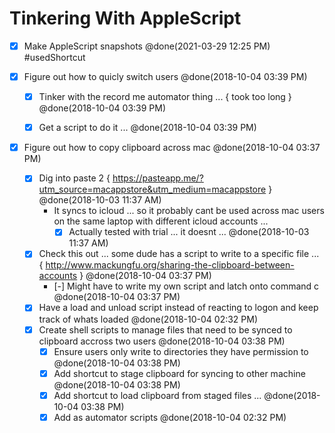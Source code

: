 # Tinkering With AppleScript
- [x] Make AppleScript snapshots @done(2021-03-29 12:25 PM) #usedShortcut 

- [x] Figure out how to quicly switch users @done(2018-10-04 03:39 PM)
	- [x] Tinker with the record me automator thing ... \{ took too long \} @done(2018-10-04 03:39 PM)
	- [x] Get a script to do it ...  @done(2018-10-04 03:39 PM)



- [x] Figure out how to copy clipboard across mac  @done(2018-10-04 03:37 PM)
	- [x] Dig into paste 2 \{ https://pasteapp.me/?utm_source=macappstore&utm_medium=macappstore \} @done(2018-10-03 11:37 AM)
		- It syncs to icloud ... so it probably cant be used across mac users on the same laptop with different icloud accounts ...
			- [x] Actually tested with trial ... it doesnt ... @done(2018-10-03 11:37 AM)
	- [x] Check this out ... some dude has a script to write to a specific file ... \{ http://www.mackungfu.org/sharing-the-clipboard-between-accounts \} @done(2018-10-04 03:37 PM)
		- [-] Might have to write my own script and latch onto command c @done(2018-10-04 03:37 PM)
	- [x] Have a load and unload script instead of reacting to logon and keep track of whats loaded @done(2018-10-04 02:32 PM)
	- [x] Create shell scripts to manage files that need to be synced to clipboard accross two users @done(2018-10-04 03:38 PM)
		- [x] Ensure users only write to directories they have permission to @done(2018-10-04 03:38 PM)
		- [x] Add shortcut to stage clipboard for syncing to other machine @done(2018-10-04 03:38 PM)
		- [x] Add shortcut to load clipboard from staged files ... @done(2018-10-04 03:38 PM)
		- [x] Add as automator scripts @done(2018-10-04 02:32 PM)